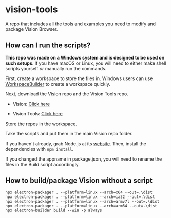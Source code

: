 # vision-tools
A repo that includes all the tools and examples you need to modify and package Vision Browser.

## How can I run the scripts?
**This repo was made on a Windows system and is designed to be used on such setups**. If you have macOS or Linux, you will need to either make shell scripts yourself *or* manually run the commands.


First, create a workspace to store the files in. Windows users can use [WorkspaceBuilder](https://github.com/BeanedTaco/WorkspaceBuilder/releases) to create a workspace quickly.

Next, download the Vision repo and the Vision Tools repo.

- Vision: [Click here](https://github.com/BeanedTaco/vision/archive/master.zip)

- Vision Tools: [Click here](https://github.com/BeanedTaco/vision-tools/archive/master.zip)

Store the repos in the workspace.

Take the scripts and put them in the main Vision repo folder.

If you haven't already, grab Node.js at its [website](https://nodejs.org). Then, install the dependencies with ``npm install``.

If you changed the appname in package.json, you will need to rename the files in the Build script accordingly.

## How to build/package Vision without a script

```npx electron-packager . --platform=darwin --arch=x64 --out=.\dist
npx electron-packager . --platform=linux --arch=x64 --out=.\dist
npx electron-packager . --platform=linux --arch=ia32 --out=.\dist
npx electron-packager . --platform=linux --arch=armv7l --out=.\dist
npx electron-packager . --platform=linux --arch=arm64 --out=.\dist
npx electron-builder build --win -p always
```
